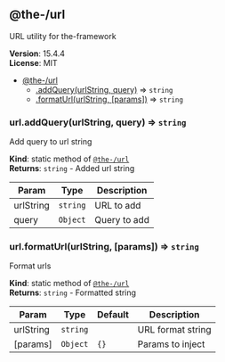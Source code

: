 <!--- Code generated by @the-/script-doc. DO NOT EDIT. -->

<a name="module_@the-/url"></a>

## @the-/url
URL utility for the-framework

**Version**: 15.4.4  
**License**: MIT  

* [@the-/url](#module_@the-/url)
    * [.addQuery(urlString, query)](#module_@the-/url.addQuery) ⇒ <code>string</code>
    * [.formatUrl(urlString, [params])](#module_@the-/url.formatUrl) ⇒ <code>string</code>

<a name="module_@the-/url.addQuery"></a>

### url.addQuery(urlString, query) ⇒ <code>string</code>
Add query to url string

**Kind**: static method of [<code>@the-/url</code>](#module_@the-/url)  
**Returns**: <code>string</code> - Added url string  

| Param | Type | Description |
| --- | --- | --- |
| urlString | <code>string</code> | URL to add |
| query | <code>Object</code> | Query to add |

<a name="module_@the-/url.formatUrl"></a>

### url.formatUrl(urlString, [params]) ⇒ <code>string</code>
Format urls

**Kind**: static method of [<code>@the-/url</code>](#module_@the-/url)  
**Returns**: <code>string</code> - Formatted string  

| Param | Type | Default | Description |
| --- | --- | --- | --- |
| urlString | <code>string</code> |  | URL format string |
| [params] | <code>Object</code> | <code>{}</code> | Params to inject |


